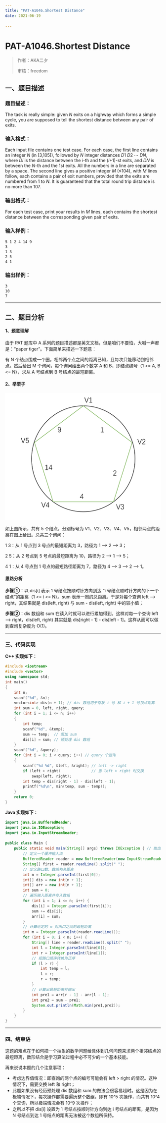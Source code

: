 ```yaml
---
title: "PAT-A1046.Shortest Distance"
date: 2021-06-19

---
```


# PAT-A1046.Shortest Distance

>    作者：AKA二夕
>
>    审核：freedom

## 一、题目描述

### 题目描述：

The task is really simple: given *N* exits on a highway which forms a simple cycle, you are supposed to tell the shortest distance between any pair of exits.

### 输入格式：

Each input file contains one test case. For each case, the first line contains an integer *N* (in [3,105]), followed by *N* integer distances *D*1 *D*2 ⋯ *DN*, where *Di* is the distance between the *i*-th and the (*i*+1)-st exits, and *DN* is between the *N*-th and the 1st exits. All the numbers in a line are separated by a space. The second line gives a positive integer *M* (≤104), with *M* lines follow, each contains a pair of exit numbers, provided that the exits are numbered from 1 to *N*. It is guaranteed that the total round trip distance is no more than 107.

### 输出格式：

For each test case, print your results in *M* lines, each contains the shortest distance between the corresponding given pair of exits.

### 输入样例：

```in
5 1 2 4 14 9
3
1 3
2 5
4 1
```

### 输出样例：

```out
3
10
7
```

---

## 二、题目分析

#### 1、题意理解

由于 PAT 题库中 A 系列的题目描述都是英文文档，但是咱们不要怕，大喊一声都是：“paper tiger”。下面简单来描述一下题意：

有 N 个结点围成一个圈，相邻两个点之间的距离已知，且每次只能移动到相邻点。然后给出 M 个询问，每个询问给出两个数字 A 和 B，即结点编号（1 <= A, B <= N），求从 A 号结点到 B 号结点的最短距离。

#### 2、举栗子

![PAT-A1046](https://raw.githubusercontent.com/QuakeWang/Figure-bed/master/PAT/PAT-A1046.png)

如上图所示，共有 5 个结点，分别标号为 V1、V2、V3、V4、V5，相邻两点的距离在图上给出。总共三个询问：

1 3：从 1 号点到 3 号点的最短距离为 3，路径为 1 —> 2 —> 3；

2 5：从 2 号点到 5 号点的最短距离为 10，路径为 2 —> 1 —> 5；

4 1：从 4 号点到 1 号点的最短路径距离为 7，路径为 4 —> 3 —> 2 —> 1。

#### 思路分析

**步骤①**：以 dis[i] 表示 1 号结点按顺时针方向到达 “i 号结点顺时针方向的下一个结点”的距离（1 <= i <= N）。sum 表示一圈的总距离。于是对每个查询 left —> right，其结果就是 dis(left, right) 与 sum - dis(left, right) 中的较小值；

**步骤②**：dis 数组和 sum 在读入时就可以进行累加得到。这样对每一个查询 left —> right，dis(left, right) 其实就是 dis[right - 1] - dis[left - 1]。这样从而可以做到查询复杂度为 O(1)。

---

### 三、代码实现

**C++ 实现如下：**

```c++
#include <iostream>
#include <vector>
using namespace std;
int main()
{
    int n;
    scanf("%d", &n);
    vector<int> dis(n + 1); // dis 数组用于存放 i 号 和 i + 1 号顶点距离
    int sum = 0, left, right, query;
    for (int i = 1; i <= n; i++)
    {
        int temp;
        scanf("%d", &temp);
        sum += temp;  // 累加 sum
        dis[i] = sum; // 预处理 dis 数组
    }
    scanf("%d", &query);
    for (int i = 0; i < query; i++) // query 个查询
    {
        scanf("%d %d", &left, &right); // left -> right
        if (left > right)              // 当 left > right 时交换
            swap(left, right);
        int temp = dis[right - 1] - dis[left - 1];
        printf("%d\n", min(temp, sum - temp));
    }
    return 0;
}
```

**Java 实现如下：**

```java
import java.io.BufferedReader;
import java.io.IOException;
import java.io.InputStreamReader;

public class Main {
    public static void main(String[] args) throws IOException { // 抛出 IO 异常
        // 定义一个缓冲输入流
        BufferedReader reader = new BufferedReader(new InputStreamReader(System.in));
        String[] first = reader.readLine().split(" ");
        // 定义路口数、数组和总距离
        int n = Integer.parseInt(first[0]);
        int[] dis = new int[n + 1];
        int[] arr = new int[n + 1];
        int sum = 0;
        // 遍历输入距离并存入数组
        for (int i = 1; i <= n; i++) {
            dis[i] = Integer.parseInt(first[i]);
            sum += dis[i];
            arr[i] = sum;
        }
        // 计算给定的 m 对出口之间的最短距离
        int m = Integer.parseInt(reader.readLine());
        for (int i = 0; i < m; i++) {
            String[] line = reader.readLine().split(" ");
            int l = Integer.parseInt(line[0]);
            int r = Integer.parseInt(line[1]);
            // 把路口顺序转换为正序
            if (l > r) {
                int temp = l;
                l = r;
                r = temp;
            }
            // 计算出最短距离并输出
            int pre1 = arr[r - 1] - arr[l - 1];
            int pre2 = sum - pre1;
            System.out.println(Math.min(pre1,pre2));
        }
    }
}
```

---

### 四、结束语

这题的难点在于如何把一个抽象的数学问题给具体到几何问题来求两个相邻结点的最短距离，数形结合是学习算法过程中必不可少的一个基本技能。

再来说说本题的几个注意事项：

-    考虑边界值情况：即查询的两个点的编号可能会有 left > right 的情况。这种情况下，需要交换 left 和 right；
-    此题如果没有经历预处理 dis 数组和 sum 的做法会很容易超时。这是因为在极端情况下，每次操作都需要遍历整个数组，即有 10^5 次操作，而共有 10^4 个查询，所以极端情况会有 10^9 次操作；
-    之所以不把 dis[i] 设置为 1 号结点按顺时针方向到达 i 号结点的距离，是因为 N 号结点到达 1 号结点的距离无法被这个数组所保持。
